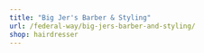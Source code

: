 ```yaml
---
title: "Big Jer's Barber & Styling"
url: /federal-way/big-jers-barber-and-styling/
shop: hairdresser
---
```

